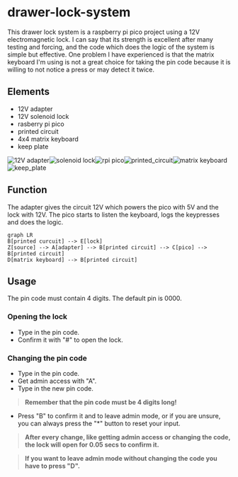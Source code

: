 # drawer-lock-system
This drawer lock system is a raspberry pi pico project using a 12V electromagnetic lock. I can say that its strength is excellent after many testing and forcing, and the code which does the logic of the system is simple but effective. One problem I have experienced is that the matrix keyboard I'm using is not a great choice for taking the pin code because it is willing to not notice a press or may detect it twice.
## Elements
- 12V adapter
- 12V solenoid lock
- rasberry pi pico
- printed circuit
- 4x4 matrix keyboard
- keep plate

![12V adapter](https://github.com/nagydavid04/drawer-lock-system/assets/132921246/f5b90aa8-7c51-4d83-a6f2-b8afcdcd3645)![solenoid lock](https://github.com/nagydavid04/drawer-lock-system/assets/132921246/eab4863c-76c5-4b7f-aa24-b8c48d628fe4)![rpi pico](https://github.com/nagydavid04/drawer-lock-system/assets/132921246/43f80fe5-667f-4f40-9669-33b1c76c43e1)![printed_circuit](https://github.com/nagydavid04/drawer-lock-system/assets/132921246/92e83387-ff20-4b0c-a7e9-9aa6fcf64c47)![matrix keyboard](https://github.com/nagydavid04/drawer-lock-system/assets/132921246/a8164ffc-6f5c-4f79-8f55-1a30b41be688)![keep_plate](https://github.com/nagydavid04/drawer-lock-system/assets/132921246/e70eff3d-817e-47cc-99cc-f24ad7b4bd93)





## Function
The adapter gives the circuit 12V which powers the pico with 5V and the lock with 12V. The pico starts to listen the keyboard, logs the keypresses and does the logic.
```mermaid
graph LR
B[printed curcuit] --> E[lock]
Z[source] --> A[adapter] --> B[printed circuit] --> C[pico] --> B[printed circuit]
D[matrix keyboard] --> B[printed circuit]
```
## Usage
The pin code must contain 4 digits. The default pin is 0000.
### Opening the lock
- Type in the pin code.
- Confirm it with "#" to open the lock.
### Changing the pin code
- Type in the pin code.
- Get admin access with "A".
- Type in the new pin code.
> **Remember that the pin code must be 4 digits long!**
- Press "B" to confirm it and to leave admin mode, or if you are unsure, you can always press the "*" button to reset your input.
> **After every change, like getting admin access or changing the code, the lock will open for 0.05 secs to confirm it.**

> **If you want to leave admin mode without changing the code you have to press "D".**
